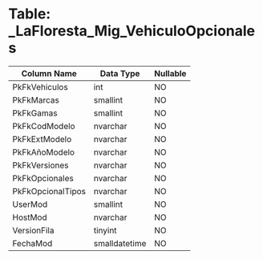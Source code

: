 # Table: _LaFloresta_Mig_VehiculoOpcionales

| Column Name | Data Type | Nullable |
|-------------|-----------|----------|
| PkFkVehiculos | int | NO |
| PkFkMarcas | smallint | NO |
| PkFkGamas | smallint | NO |
| PkFkCodModelo | nvarchar | NO |
| PkFkExtModelo | nvarchar | NO |
| PkFkAñoModelo | nvarchar | NO |
| PkFkVersiones | nvarchar | NO |
| PkFkOpcionales | nvarchar | NO |
| PkFkOpcionalTipos | nvarchar | NO |
| UserMod | smallint | NO |
| HostMod | nvarchar | NO |
| VersionFila | tinyint | NO |
| FechaMod | smalldatetime | NO |
